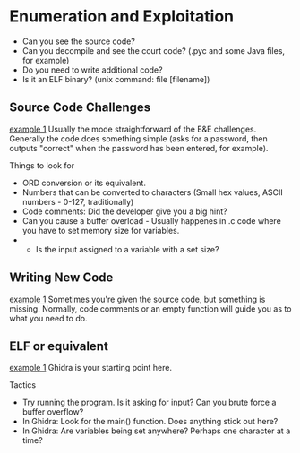Enumeration and Exploitation
===============

* Can you see the source code?
* Can you decompile and see the court code? (.pyc and some Java files, for example)
* Do you need to write additional code?
* Is it an ELF binary? (unix command: file [filename])

Source Code Challenges
-----------------------
[example 1](https://github.com/ballofpopculture/omgctfbbq/blob/main/codebits/crackme.py)
Usually the mode straightforward of the E&E challenges. Generally the code does something simple (asks for a password, then outputs "correct" when the password has been entered, for example). 

Things to look for
* ORD conversion or its equivalent.
* Numbers that can be converted to characters (Small hex values, ASCII numbers - 0-127, traditionally)
* Code comments: Did the developer give you a big hint?
* Can you cause a buffer overload - Usually happenes in .c code where you have to set memory size for variables. 
* * Is the input assigned to a variable with a set size? 


Writing New Code
-----------------------
[example 1]()
Sometimes you're given the source code, but something is missing. Normally, code comments or an empty function will guide you as to what you need to do. 


ELF or equivalent
-----------------------
[example 1]()
Ghidra is your starting point here. 

Tactics
* Try running the program. Is it asking for input? Can you brute force a buffer overflow? 
* In Ghidra: Look for the main() function. Does anything stick out here?
* In Ghidra: Are variables being set anywhere? Perhaps one character at a time?
